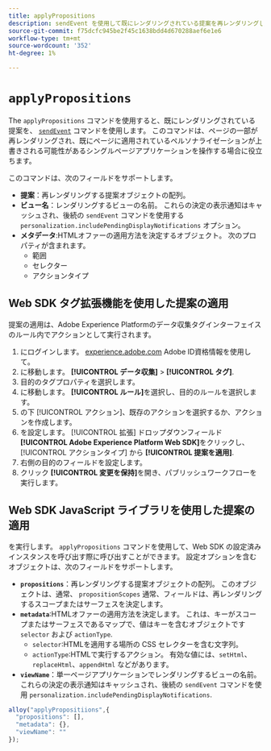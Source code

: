 ```yaml
---
title: applyPropositions
description: sendEvent を使用して既にレンダリングされている提案を再レンダリングします。
source-git-commit: f75dcfc945be2f45c1638bdd4d670288aef6e1e6
workflow-type: tm+mt
source-wordcount: '352'
ht-degree: 1%

---
```



# `applyPropositions`

The `applyPropositions` コマンドを使用すると、既にレンダリングされている提案を、 [`sendEvent`](sendevent/overview.md) コマンドを使用します。 このコマンドは、ページの一部が再レンダリングされ、既にページに適用されているペルソナライゼーションが上書きされる可能性があるシングルページアプリケーションを操作する場合に役立ちます。

このコマンドは、次のフィールドをサポートします。

* **提案**：再レンダリングする提案オブジェクトの配列。
* **ビュー名**：レンダリングするビューの名前。 これらの決定の表示通知はキャッシュされ、後続の `sendEvent` コマンドを使用する `personalization.includePendingDisplayNotifications` オプション。
* **メタデータ**:HTMLオファーの適用方法を決定するオブジェクト。 次のプロパティが含まれます。
   * 範囲
   * セレクター
   * アクションタイプ

## Web SDK タグ拡張機能を使用した提案の適用

提案の適用は、Adobe Experience Platformのデータ収集タグインターフェイスのルール内でアクションとして実行されます。

1. にログインします。 [experience.adobe.com](https://experience.adobe.com) Adobe ID資格情報を使用して。
1. に移動します。 **[!UICONTROL データ収集]** > **[!UICONTROL タグ]**.
1. 目的のタグプロパティを選択します。
1. に移動します。 **[!UICONTROL ルール]**&#x200B;を選択し、目的のルールを選択します。
1. の下 [!UICONTROL アクション]、既存のアクションを選択するか、アクションを作成します。
1. を設定します。 [!UICONTROL 拡張] ドロップダウンフィールド **[!UICONTROL Adobe Experience Platform Web SDK]**&#x200B;をクリックし、 [!UICONTROL アクションタイプ] から **[!UICONTROL 提案を適用]**.
1. 右側の目的のフィールドを設定します。
1. クリック **[!UICONTROL 変更を保持]**&#x200B;を開き、パブリッシュワークフローを実行します。

## Web SDK JavaScript ライブラリを使用した提案の適用

を実行します。 `applyPropositions` コマンドを使用して、Web SDK の設定済みインスタンスを呼び出す際に呼び出すことができます。 設定オプションを含むオブジェクトは、次のフィールドをサポートします。

* **`propositions`**：再レンダリングする提案オブジェクトの配列。 このオブジェクトは、通常、 `propositionScopes` 通常、フィールドは、再レンダリングするスコープまたはサーフェスを決定します。
* **`metadata`**:HTMLオファーの適用方法を決定します。 これは、キーがスコープまたはサーフェスであるマップで、値はキーを含むオブジェクトです `selector` および `actionType`.
   * `selector`:HTMLを適用する場所の CSS セレクターを含む文字列。
   * `actionType`:HTMLで実行するアクション。 有効な値には、`setHtml`、`replaceHtml`、`appendHtml` などがあります。
* **`viewName`**：単一ページアプリケーションでレンダリングするビューの名前。 これらの決定の表示通知はキャッシュされ、後続の `sendEvent` コマンドを使用 `personalization.includePendingDisplayNotifications`.

```js
alloy("applyPropositiions",{
  "propositions": [],
  "metadata": {},
  "viewName": ""
});
```
